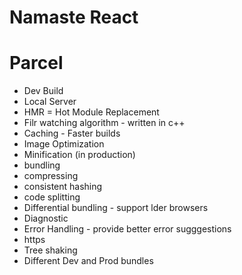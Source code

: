 # Namaste React
 
# Parcel
- Dev Build
- Local Server
- HMR = Hot Module Replacement
- Filr watching algorithm - written in c++
- Caching - Faster builds
- Image Optimization
- Minification (in production)
- bundling
- compressing
- consistent hashing
- code splitting
- Differential bundling - support lder browsers
- Diagnostic
- Error Handling - provide better error sugggestions
- https
- Tree shaking
- Different Dev and Prod bundles


